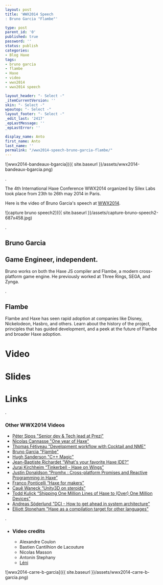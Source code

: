 ```yaml
---
layout: post
title: 'WWX2014 Speech
: Bruno Garcia "Flambe"'

type: post
parent_id: '0'
published: true
password: ''
status: publish
categories:
- Blog Haxe
tags:
- bruno garcia
- flambe
- Haxe
- video
- wwx2014
- wwx2014 speech

layout_header: "- Select -"
_itemCurrentVersion: ''
skin: "- Select -"
wpautop: "- Select -"
layout_footer: "- Select -"
_edit_last: '2417'
_epLastMessage: ''
_epLastError: ''

display_name: Anto
first_name: Anto
last_name: ''
permalink: "/wwx2014-speech-bruno-garcia-flambe/"
---
```


![wwx2014-bandeaux-bgarcia]({{ site.baseurl }}/assets/wwx2014-bandeaux-bgarcia.png)

.

The 4th International Haxe Conference WWX2014 organized by Silex Labs took place from 23th to 26th may 2014 in Paris.

Here is the video of Bruno Garcia's speech at [WWX2014](http://wwx.silexlabs.org/2014/ "WWX2014 Website").

![capture bruno speech2]({{ site.baseurl }}/assets/capture-bruno-speech2-687x458.jpg)

.

Bruno Garcia
------------

Game Engineer, independent.
---------------------------

Bruno works on both the Haxe JS compiler and Flambe, a modern cross-platform game engine. He previously worked at Three Rings, SEGA, and Zynga.

.

Flambe
------

Flambe and Haxe has seen rapid adoption at companies like Disney, Nickelodeon, Hasbro, and others. Learn about the history of the project, principles that has guided development, and a peek at the future of Flambe and broader Haxe adoption.

Video
=====

Slides
======



Links
=====











.

### Other WWX2014 Videos

*   [Péter Sipos "Senior dev & Tech lead at Prezi"](https://www.silexlabs.org/?p=202977)
*   [Nicolas Cannasse "One year of Haxe"](https://www.silexlabs.org/?p=202725)
*   [Thomas Fétiveau "Development workflow with Cocktail and NME"](https://www.silexlabs.org/?p=202751)
*   [Bruno Garcia "Flambe"](https://www.silexlabs.org/?p=202765)
*   [Hugh Sanderson "C++ Magic"](https://www.silexlabs.org/?p=202807)
*   [Jean-Baptiste Richardet “What's your favorite Haxe IDE?”](https://www.silexlabs.org/?p=202957)
*   [Juraj Kirchheim “Tinkerbell - Haxe on Wings”](https://www.silexlabs.org/?p=202939)
*   [Justin Donaldson “Promhx
: Cross-platform Promises and Reactive Programming in Haxe”](https://www.silexlabs.org/?p=202971)
*   [Franco Ponticelli “Haxe for makers”](https://www.silexlabs.org/?p=202990)
*   [Cauê Waneck “Unity3D on steroids”](https://www.silexlabs.org/?p=203012)
*   [Todd Kulick “Shipping One Million Lines of Haxe to (Over) One Million Devices”](https://www.silexlabs.org/?p=203004)
*   [Andreas Söderlund "DCI - How to get ahead in system architecture"](https://www.silexlabs.org/?p=203019)
*   [Elliott Stoneham "Haxe as a compilation target for other languages"](https://www.silexlabs.org/?p=202984)

.

*   ### Video credits
    
    *   Alexandre Coulon
    *   Bastien Cantilhion de Lacouture
    *   Nicolas Masson
    *   Antonin Stephany
    *   [Léni](http://www.leni.fr/ "Société Léni")

![wwx2014-carre-b-garcia]({{ site.baseurl }}/assets/wwx2014-carre-b-garcia.png)